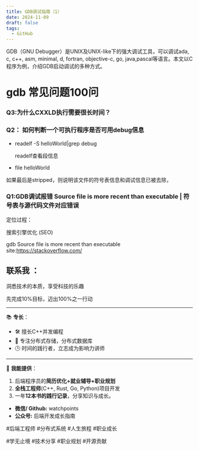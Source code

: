 ```yaml
---
title: GDB调试指南（1）
date: 2024-11-09
draft: false
tags:
  - GitHub
---
```


GDB（GNU Debugger）是UNIX及UNIX-like下的强大调试工具，可以调试ada, c, c++, asm, minimal, d, fortran, objective-c, go, java,pascal等语言。本文以C程序为例，介绍GDB启动调试的多种方式。


# gdb 常见问题100问


### Q3:为什么CXXLD执行需要很长时间？


### Q2： 如何判断一个可执行程序是否可用debug信息

- readelf -S helloWorld|grep debug

   readelf查看段信息
   
- file helloWorld

如果最后是stripped，则说明该文件的符号表信息和调试信息已被去除，

### Q1:GDB调试报错 Source file is more recent than executable | 符号表与源代码文件对应错误


定位过程：

搜索引擎优化 (SEO)

gdb Source file is more recent than executable site:https://stackoverflow.com/




## 联系我 ：

洞悉技术的本质，享受科技的乐趣

先完成10%目标，迈出100%之一行动


---

📚 **专长**：
- 🛠️ 擅长C++并发编程
- 💾 专注分布式存储，分布式数据库
- 🕒 时间的践行者，立志成为影响力讲师

---
🌱 **我能提供**：

1. 后端程序员的**简历优化+就业辅导+职业规划**
2. **全栈工程师**(C++, Rust, Go, Python)项目开发
3. 一年**12本书的践行记录**，分享知识与成长。


- **微信/ Github:** watchpoints
- **公众号:** 后端开发成长指南

#后端工程师 #分布式系统 #人生旅程 #职业成长

#学无止境 #技术分享 #职业规划 #开源贡献